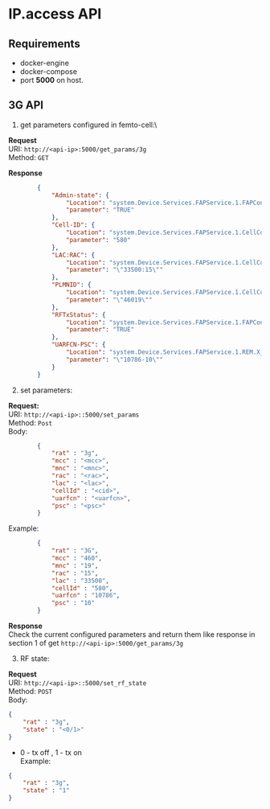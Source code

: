# IP.access API
## Requirements
* docker-engine
* docker-compose
* port **5000** on host.

## 3G API
1. get parameters configured in femto-cell:\

**Request**\
URI: `http://<api-ip>:5000/get_params/3g` \
Method: `GET`

**Response**
```json
        {
            "Admin-state": {
                "Location": "system.Device.Services.FAPService.1.FAPControl.UMTS.AdminState",
                "parameter": "TRUE"
            },
            "Cell-ID": {
                "Location": "system.Device.Services.FAPService.1.CellConfig.UMTS.RAN.CellID",
                "parameter": "580"
            },
            "LAC:RAC": {
                "Location": "system.Device.Services.FAPService.1.CellConfig.UMTS.CN.LACRAC",
                "parameter": "\"33500:15\""
            },
            "PLMNID": {
                "Location": "system.Device.Services.FAPService.1.CellConfig.UMTS.CN.PLMNID",
                "parameter": "\"46019\""
            },
            "RFTxStatus": {
                "Location": "system.Device.Services.FAPService.1.FAPControl.UMTS.RFTxStatus",
                "parameter": "TRUE"
            },
            "UARFCN-PSC": {
                "Location": "system.Device.Services.FAPService.1.REM.X_000295_RFParamsCandidateList",
                "parameter": "\"10786-10\""
            }
        }
```

2. set parameters:

**Request:**\
URI: `http://<api-ip>::5000/set_params`\
Method: `Post`\
Body:
```json
        {
            "rat" : "3g",
            "mcc" : "<mcc>",
            "mnc" : "<mnc>",
            "rac" : "<rac>",
            "lac" : "<lac>",
            "cellId" : "<cid>",
            "uarfcn" : "<uarfcn>",
            "psc" : "<psc>"
        }
```
Example: 
```json
        {
            "rat" : "3G",
            "mcc" : "460",
            "mnc" : "19",
            "rac" : "15",
            "lac" : "33500",
            "cellId" : "580",
            "uarfcn" : "10786",
            "psc" : "10"
        }
```

**Response**\
Check the current configured parameters and return them like response in section 1 of get `http://<api-ip>:5000/get_params/3g`

3. RF state:

**Request**\
URI: `http://<api-ip>::5000/set_rf_state`\
Method: `POST`\
Body:
```json
{
	"rat" : "3g",
	"state" : "<0/1>"
}
```
* 0 - tx off , 1 - tx on\
Example:
```json
{
	"rat" : "3g",
	"state" : "1"
}
```




